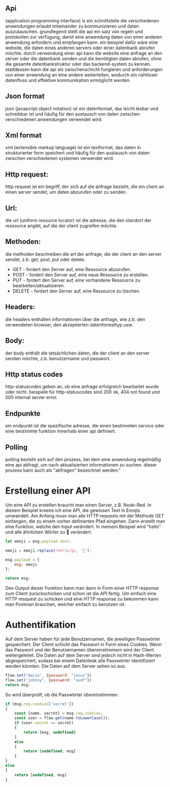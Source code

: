 ## Api
 (application programming interface) is ein schnittstelle die verschiedenen anwendungen erlaubt miteinander zu kommunizieren und daten auszutauschen. grundlegend stellt die api ein satz von regeln und protokollen zur verfügung, damit eine anwendung daten von einer anderen anwendung anfordern und empfangen kann. ein beispiel dafür wäre eine website, die daten eines anderen servers oder einer datenbank abrufen möchte. durch verwendung einer api kann die website eine anfrage an den server oder die datenbank senden und die benötigten daten abrufen, ohne die gesamte datenbankstruktur oder das backend-system zu kennen. stattdessen kann die api als zwischenschicht fungieren und anforderungen von einer anwendung an eine andere weiterleiten, wodurch ein nahtloser datenfluss und effektive kommunikation ermöglicht werden.

## Json format
json (javascript object notation) ist ein datenformat, das leicht lesbar und schreibbar ist und häufig für den austausch von daten zwischen verschiedenen anwendungen verwendet wird.

## Xml format
xml (extensible markup language) ist ein textformat, das daten in strukturierter form speichert und häufig für den austausch von daten zwischen verschiedenen systemen verwendet wird.

## Http request:
http request ist ein begriff, der sich auf die anfrage bezieht, die ein client an einen server sendet, um daten abzurufen oder zu senden.

## Url:
die url (uniform resource locator) ist die adresse, die den standort der ressource angibt, auf die der client zugreifen möchte.

## Methoden:
die methoden beschreiben die art der anfrage, die der client an den server sendet, z.b. get, post, put oder delete.

- GET - fordert den Server auf, eine Ressource abzurufen.
- POST - fordert den Server auf, eine neue Ressource zu erstellen.
- PUT - fordert den Server auf, eine vorhandene Ressource zu bearbeiten/aktualisieren.
- DELETE - fordert den Server auf, eine Ressource zu löschen.

## Headers:
die headers enthalten informationen über die anfrage, wie z.b. den verwendeten browser, den akzeptierten datenformattyp usw.

## Body:
der body enthält die tatsächlichen daten, die der client an den server senden möchte, z.b. benutzername und passwort.

## Http status codes
http-statuscodes geben an, ob eine anfrage erfolgreich bearbeitet wurde oder nicht. beispiele für http-statuscodes sind 200 ok, 404 not found und 500 internal server error.

## Endpunkte
ein endpunkt ist die spezifische adresse, die einen bestimmten service oder eine bestimmte funktion innerhalb einer api definiert.

## Polling
polling bezieht sich auf den prozess, bei dem eine anwendung regelmäßig eine api abfragt, um nach aktualisierten informationen zu suchen. dieser prozess kann auch als "abfragen" bezeichnet werden."

# Erstellung einer API
Um eine API zu erstellen braucht man einen Server, z.B. Node-Red. In diesem Beispiel kreeire ich eine API, die gewissen Text in Emojis umwandelt. Am Anfang muss man alle HTTP requests mit der Methode GET einfangen, die zu einem vorher definierten Pfad eingehen. Dann erstellt man eine Funktion, welche den Input verändert. In meinem Beispiel wird "hello" und alle ähnlichen Wörter zu 👋 verändert.
```js
let emoji = msg.payload.text;

emoji = emoji.replace(/hello/gi, '👋');

msg.payload = {
    msg: emoji
};

return msg;
```

Den Output dieser Funktion kann man dann in Form einer HTTP response zum Client zurückschicken und schon ist die API fertig. Um einfach eine HTTP resquest zu schicken und eine HTTP response zu bekommen kann man Postman brauchen, welcher einfach zu benutzen ist. 

# Authentifikation
Auf dem Server haben für jede Benutzernamen, die jeweiligen Passwörter gespeichert. Der Client schickt das Passwort in Form eines Cookies. Wenn das Passwort und der Benutzernamen übereinstimmern wird der Client weitergeleitet. Die Daten auf dem Server sind jedoch nicht in Hash-Werten abgespeichert, sodass bei einem Datenleak alle Passwörter identifiziert werden könnten. 
Die Daten auf dem Server sehen so aus:
```js
flow.set("maria", {password: "jesus"})
flow.set("johnny", {password: "asdf"})
return msg;
```

So wird überprüft, ob die Passwörter übereinstimmen.
```js
if (msg.req.cookies['secret'])
{
    const {name, secret} = msg.req.cookies;
    const user = flow.get(name.toLowerCase());
    if (user.secret == secret)
    {
        return [msg, undefined]
    }
    else
    {
        return [undefined, msg]
    }
}
else
{
    return [undefined, msg]
}
```